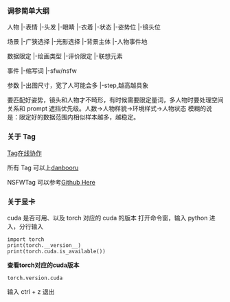 ### 调参简单大纲

人物
|-表情
|-头发
|-眼睛
|-衣着
|-状态
|-姿势位
|-镜头位

场景
|-广狭选择
|-光影选择
|-背景主体
|-人物事件地

数据限定
|-绘画类型
|-评价限定
|-联想元素

事件
|-缩写词
|-sfw/nsfw

参数
|-出图尺寸，宽了人可能会多
|-step,越高越具象

要匹配好姿势，镜头和人物才不畸形，有时候需要限定量词，多人物时要处理空间关系和 prompt 遮挡优先级。人数->人物样貌->环境样式->人物状态
模糊的说是：限定好的数据范围内相似样本越多，越稳定。




### 关于 Tag

[Tag在线协作](https://docs.google.com/spreadsheets/d/1zij5OzCZIaQuhAbiSayhFznjgJ3rwbaNwnUnaUMxyTQ/edit?usp=drivesdk)

所有 Tag 可以上[danbooru](https://gelbooru.com/index.php?page=tags&s=list)


NSFWTag 可以参考[Github Here](https://github.com/scooderic/exhentai-tags-chinese-translation)


### 关于显卡

cuda 是否可用、以及 torch 对应的 cuda 的版本
打开命令窗，输入 python 进入，分行输入
```
import torch
print(torch.__version__)
print(torch.cuda.is_available())
```

**查看torch对应的cuda版本**
```
torch.version.cuda
```
输入 ctrl + z 退出



